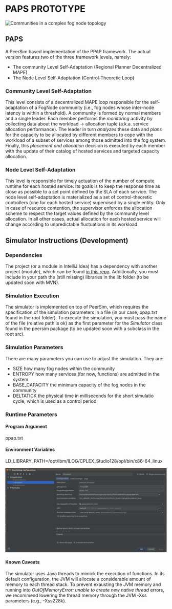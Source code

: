 # PAPS PROTOTYPE

<img src="https://github.com/deib-polimi/ppap-simulation/raw/master/docs/PPAP_communities.png" alt="Communities in a complex fog node topology" width="200px"/>

## PAPS

A PeerSim based implementation of the PPAP framework. The actual version features two of the three framework levels, namely:

* The community Level Self-Adaptation (Regional Planner Decentralized MAPE)
* The Node Level Self-Adaptation (Control-Theoretic Loop)

### Community Level Self-Adaptation

This level consists of a decentralized MAPE loop responsible for the self-adaptation of a FogNode community (i.e., fog nodes whose inter-node latency is within a threshold). A community is formed by normal members and a single leader. Each member performs the *monitoring* activity by collecting data about the workload -> allocation tuple (a.k.a. service allocation performance). The leader in turn *analyzes* these data and *plans* for the capacity to be allocated by different members to cope with the workload of a subset of services among those admitted into the fog system. Finally, this *placement and allocation* decision is executed by each member with the update of their catalog of hosted services and targeted capacity allocation.

### Node Level Self-Adaptation

This level is responsible for timely actuation of the number of compute runtime for each hosted service. Its goals is to keep the response time as close as possible to a set point defined by the SLA of each service.
The node level self-adaptation is materialized as a set of control-theoretic controllers (one for each hosted service) supervised by a single entity. Only in case of resource contention, the supervisor enforces the allocation scheme to respect the target values defined by the community level allocation. In all other cases, actual allocation for each hosted service will change according to unpredictable fluctuations in its workload.


## Simulator Instructions (Development)

### Dependencies

The project (or a module in IntelliJ Idea) has a dependency with another project (module), which can be found [in this repo](https://github.com/deib-polimi/PAPS-node). Additionally, you must include in your path the (still missing) libraries in the lib folder (to be updated soon with MVN). 

### Simulation Execution

The simulator is implemented on top of PeerSim, which requires the specification of the simulation parameters in a file (in our case, ppap.txt found in the root folder). To execute the simulation, you must pass the name of the file (relative path is ok) as the first parameter for the *Simulator* class found in the peersim package (to be updated soon with a subclass in the root src).

### Simulation Parameters

There are many parameters you can use to adjust the simulation. They are:

* SIZE how many fog nodes within the community 
* ENTROPY how many services (for now, functions) are admitted in the system 
* BASE_CAPACITY the minimum capacity of the fog nodes in the community
* DELTATICK the physical time in milliseconds for the short simulatio cycle, which is used as a control period 

### Runtime Parameters

#### Program Argument
ppap.txt

#### Environment Variables
LD_LIBRARY_PATH=/opt/ibm/ILOG/CPLEX_Studio128/opl/bin/x86-64_linux

<img src="https://github.com/deib-polimi/PAPS/raw/master/docs/Idea_Run_Parameters.png" alt="Communities in a complex fog node topology" />

#### Known Caveats 

The simulator uses Java threads to mimick the execution of functions. In its default configuration, the JVM will allocate a considerable amount of memory to each thread stack. To prevent exausting the JVM memory and running into *OutOfMemoryError: unable to create new native thread* errors, we recommend lowering the thread memory through the JVM -Xss parameters (e.g., -Xss228k).

